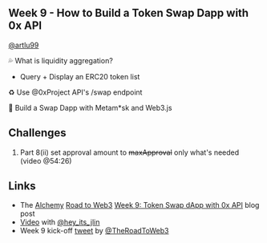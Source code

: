 ## Week 9 - How to Build a Token Swap Dapp with 0x API
[@artlu99](https://twitter.com/artlu99)

💦 What is liquidity aggregation?

* Query + Display an ERC20 token list

♻️ Use @0xProject API's /swap endpoint

🧱 Build a Swap Dapp with Metam*sk and Web3.js

## Challenges

1. Part 8(ii) set approval amount to ~~maxApproval~~ only what's needed
(video @54:26)

## Links
* The [Alchemy](https://www.alchemy.com/) [Road to Web3](https://docs.alchemy.com/alchemy/road-to-web3/welcome-to-the-road-to-web3) [Week 9: Token Swap dApp with 0x API](https://docs.alchemy.com/alchemy/road-to-web3/weekly-learning-challenges/9.-how-to-build-a-token-swap-dapp-with-0x-api) blog post
* [Video](https://www.youtube.com/watch?v=tVvZ1ivp4X0) with [@hey_its_jlin](https://twitter.com/hey_its_jlin)
* Week 9 kick-off [tweet](https://twitter.com/TheRoadToWeb3/status/1541595511144075270) by [@TheRoadToWeb3](https://twitter.com/TheRoadToWeb3)